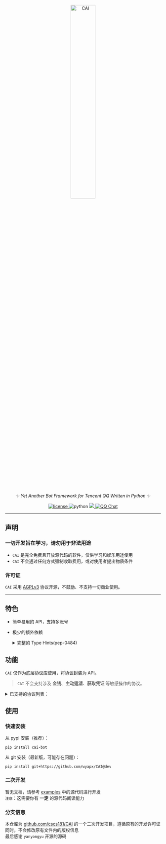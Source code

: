 <p align="center">
  <a href="#"><img src="https://raw.githubusercontent.com/cscs181/CAI/master/docs/assets/logo_text.png" width="40%" alt="CAI"></a>
</p>

<div align="center">

_✨ Yet Another Bot Framework for Tencent QQ Written in Python ✨_

</div>

<p align="center">
  <a href="https://github.com/cscs181/CAI/blob/master/LICENSE">
    <img src="https://img.shields.io/github/license/cscs181/CAI" alt="license">
  </a>
  <img src="https://img.shields.io/badge/python-3.7+-blue" alt="python">
  <a target="_blank" href="https://github.com/sindresorhus/awesome">
    <img src="https://cdn.rawgit.com/sindresorhus/awesome/d7305f38d29fed78fa85652e3a63e154dd8e8829/media/badge.svg">
  </a>
  <a target="_blank" href="https://qm.qq.com/cgi-bin/qm/qr?k=1SsvybRcQrgt6Kd5fV9W2Kpfje0l3VFw&jump_from=webapi">
    <img src="https://img.shields.io/badge/qq%E7%BE%A4-552362998-success" alt="QQ Chat">
  </a>
</p>

---

## 声明

### 一切开发旨在学习，请勿用于非法用途

- `CAI` 是完全免费且开放源代码的软件，仅供学习和娱乐用途使用
- `CAI` 不会通过任何方式强制收取费用，或对使用者提出物质条件

### 许可证

`CAI` 采用 [AGPLv3](LICENSE) 协议开源，不鼓励、不支持一切商业使用。

---

## 特色

- 简单易用的 API，支持多账号
- 极少的额外依赖
  <details>
  <summary>完整的 Type Hints(pep-0484)</summary>
  
  - Packet Query 支持 [Variadic Generics](https://www.python.org/dev/peps/pep-0646/)
  
    ```python
    from cai.utils.binary import Packet
    packet = Packet(bytes.fromhex("01000233000000"))
    packet.start().int8().uint16().bytes(4).execute()
    # return type: INT8, UINT16, BYTES
    ```
  
  - 便携的 JceStruct 定义 (使用方法参考 [JceStruct](https://github.com/yanyongyu/JceStruct))
  
    ```python
    from typing import Optional
    from jce import JceStruct, JceField, types
  
    class CustomStruct(JceStruct):
        int32_field: types.INT32 = JceField(jce_id=0)
        optional_field: Optional[types.DOUBLE] = JceField(None, jce_id=1)
        nested_field: OtherStruct = JceField(jce_id=2)
    ```
  </details>
## 功能

`CAI` 仅作为底层协议库使用，将协议封装为 API。

> `CAI` 不会支持涉及 **金钱**、**主动邀请**、**获取凭证** 等敏感操作的协议。

<details>
<summary>已支持的协议列表：</summary>

### 登录

[`cai.api.login` API Reference](https://github.com/wyapx/CAI/blob/dev/cai/api/login.py)

- [x] 账号密码登录
- [x] 设备锁验证
- [x] 图片验证码提交
- [x] 短信验证码提交
- [ ] 扫码登录
- [ ] 短信验证码

### 客户端

[`cai.api.client` API Reference](https://github.com/wyapx/CAI/blob/dev/cai/api/client.py)

- [x] 设置在线状态
- [x] 上传图片/音频/视频/转发消息(用于发送聊天信息)
- [x] 获取音频下载链接(`get_voice_download_url`)

### 好友

[`cai.api.friend` API Reference](https://github.com/wyapx/CAI/blob/dev/cai/api/friend.py)

- [x] 获取好友列表
- [x] 获取好友信息
- [x] 获取好友分组列表
- [x] 获取好友分组信息
- [x] 撤回消息
- [x] 发送文本信息(`send_friend_msg`)

### 群组

[`cai.api.group` API Reference](https://github.com/wyapx/CAI/blob/dev/cai/api/group.py)

- [x] 获取群列表
- [x] 获取群信息
- [x] 获取群成员列表
- [x] 发送群消息(`send_group_msg`)
- [x] 发送戳一戳(`send_nudge`)
- [x] 设置群管理(`set_group_admin`)
- [x] 禁言群员(`mute_member`)
- [x] 撤回消息(`recall_group_msg`)
- [x] 漫游消息(`get_group_msg`)

### 事件

[`cai.api.flow` API Reference](https://github.com/wyapx/CAI/blob/dev/cai/api/flow.py)

通过注册事件监听回调，在事件发生时执行指定操作。事件类型可通过 [cai.client.events](https://github.com/wyapx/CAI/tree/dev/cai/client/events) 模块导入。

- [x] 好友消息 ([PrivateMessage](https://cai-bot.readthedocs.io/zh_CN/latest/source/cai.client.message_service.html#cai.client.message_service.models.PrivateMessage))
- [x] 群消息 ([GroupMessage](https://cai-bot.readthedocs.io/zh_CN/latest/source/cai.client.message_service.html#cai.client.message_service.models.GroupMessage))
- [x] 完整的群事件支持 ([group.py](https://github.com/wyapx/CAI/blob/dev/cai/client/events/group.py))
- [x] Bot 基础事件 ([common.py](https://github.com/wyapx/CAI/blob/dev/cai/client/events/common.py))
- [ ] 好友事件 ([friend.py](https://github.com/wyapx/CAI/blob/dev/cai/client/events/friend.py))
</details>

## 使用

### 快速安装  

从 pypi 安装（推荐）：  
```shell
pip install cai-bot
```

从 git 安装（最新版，可能存在问题）：  
```shell
pip install git+https://github.com/wyapx/CAI@dev
```

### 二次开发

暂无文档，请参考 [examples](https://github.com/wyapx/CAI/tree/dev/examples) 中的源代码进行开发  
`注意`：这需要你有 **一定** 的源代码阅读能力


### 分支信息

本仓库为 [github.com/cscs181/CAI](https://github.com/cscs181/CAI/) 的一个二次开发项目，遵循原有的开发许可证同时，不会修改原有文件内的版权信息  
最后感谢 `yanyongyu` 开源的源码  
